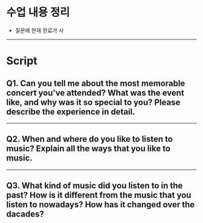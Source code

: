 # 수업 내용 정리
- 질문에 현재 완료가 사


---
# Script
## Q1. Can you tell me about the most memorable concert you've attended? What was the event like, and why was it so special to you? Please describe the experience in detail.

---
## Q2. When and where do you like to listen to music? Explain all the ways that you like to music.

---
## Q3. What kind of music did you listen to in the past? How is it different from the music that you listen to nowadays? How has it changed over the dacades?